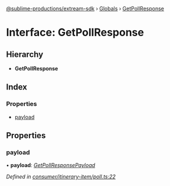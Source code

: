 [@sublime-productions/extream-sdk](../README.md) › [Globals](../globals.md) › [GetPollResponse](getpollresponse.md)

# Interface: GetPollResponse

## Hierarchy

* **GetPollResponse**

## Index

### Properties

* [payload](getpollresponse.md#payload)

## Properties

###  payload

• **payload**: *[GetPollResponsePayload](getpollresponsepayload.md)*

*Defined in [consumer/itinerary-item/poll.ts:22](https://github.com/Extream-SaaS/ex-sdk/blob/2aed8a2/src/consumer/itinerary-item/poll.ts#L22)*
